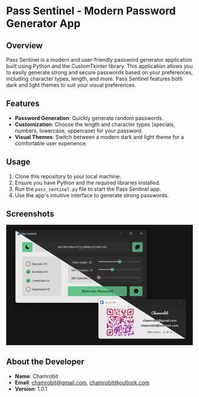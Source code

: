 # Pass Sentinel - Modern Password Generator App

## Overview

Pass Sentinel is a modern and user-friendly password generator application built using Python and the CustomTkinter library. This application allows you to easily generate strong and secure passwords based on your preferences, including character types, length, and more. Pass Sentinel features both dark and light themes to suit your visual preferences.

## Features

- **Password Generation**: Quickly generate random passwords.
- **Customization**: Choose the length and character types (specials, numbers, lowercase, uppercase) for your password.
- **Visual Themes**: Switch between a modern dark and light theme for a comfortable user experience.

## Usage

1. Clone this repository to your local machine.
2. Ensure you have Python and the required libraries installed.
3. Run the `pass_sentinel.py` file to start the Pass Sentinel app.
4. Use the app's intuitive interface to generate strong passwords.

## Screenshots

![UI](screenshots/ui.jpg)

## About the Developer

- **Name**: Chamrobit
- **Email**: chamrobit@gmail.com, chamrobit@outlook.com
- **Version**: 1.0.1